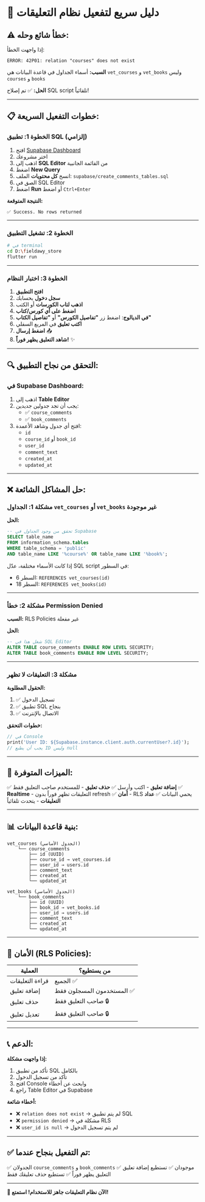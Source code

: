 # 🚀 دليل سريع لتفعيل نظام التعليقات

## ⚠️ **خطأ شائع وحله:**

إذا واجهت الخطأ:
```
ERROR: 42P01: relation "courses" does not exist
```

**السبب:** أسماء الجداول في قاعدة البيانات هي `vet_courses` و `vet_books` وليس `courses` و `books`

**الحل:** ✅ تم إصلاح SQL script تلقائياً!

---

## 📋 **خطوات التفعيل السريعة:**

### **الخطوة 1: تطبيق SQL (إلزامي)**

1. افتح [Supabase Dashboard](https://supabase.com/dashboard)
2. اختر مشروعك
3. اذهب إلى **SQL Editor** من القائمة الجانبية
4. اضغط **New Query**
5. انسخ **كل محتويات** الملف: `supabase/create_comments_tables.sql`
6. الصق في SQL Editor
7. اضغط **Run** أو اضغط `Ctrl+Enter`

**النتيجة المتوقعة:**
```
✅ Success. No rows returned
```

---

### **الخطوة 2: تشغيل التطبيق**

```bash
# في terminal
cd D:\fieldawy_store
flutter run
```

---

### **الخطوة 3: اختبار النظام**

1. **افتح التطبيق**
2. **سجل دخول** بحسابك
3. **اذهب لتاب الكورسات** أو الكتب
4. **اضغط على أي كورس/كتاب**
5. **في الديالوج**: اضغط زر **"تفاصيل الكورس"** أو **"تفاصيل الكتاب"**
6. **اكتب تعليق** في المربع السفلي
7. **اضغط إرسال** 📤
8. **شاهد التعليق يظهر فوراً!** ✨

---

## 🔍 **التحقق من نجاح التطبيق:**

### **في Supabase Dashboard:**

1. اذهب إلى **Table Editor**
2. يجب أن تجد جدولين جديدين:
   - ✅ `course_comments`
   - ✅ `book_comments`
3. افتح أي جدول وشاهد الأعمدة:
   - `id`
   - `course_id` أو `book_id`
   - `user_id`
   - `comment_text`
   - `created_at`
   - `updated_at`

---

## ❌ **حل المشاكل الشائعة:**

### **مشكلة 1: الجداول `vet_courses` أو `vet_books` غير موجودة**

**الحل:**
```sql
-- تحقق من وجود الجداول في Supabase
SELECT table_name 
FROM information_schema.tables 
WHERE table_schema = 'public' 
AND table_name LIKE '%course%' OR table_name LIKE '%book%';
```

إذا كانت الأسماء مختلفة، عدّل SQL script في السطور:
- السطر 6: `REFERENCES vet_courses(id)`
- السطر 18: `REFERENCES vet_books(id)`

---

### **مشكلة 2: خطأ Permission Denied**

**السبب:** RLS Policies غير مفعلة

**الحل:**
```sql
-- شغل هذا في SQL Editor
ALTER TABLE course_comments ENABLE ROW LEVEL SECURITY;
ALTER TABLE book_comments ENABLE ROW LEVEL SECURITY;
```

---

### **مشكلة 3: التعليقات لا تظهر**

**الحقول المطلوبة:**
1. ✅ تسجيل الدخول
2. ✅ تطبيق SQL بنجاح
3. ✅ الاتصال بالإنترنت

**خطوات التحقق:**
```dart
// في Console
print('User ID: ${Supabase.instance.client.auth.currentUser?.id}');
// يجب أن يطبع ID وليس null
```

---

## 🎯 **الميزات المتوفرة:**

✅ **إضافة تعليق** - اكتب وأرسل
✅ **حذف تعليق** - للمستخدم صاحب التعليق فقط
✅ **Realtime** - التعليقات تظهر فوراً بدون refresh
✅ **أمان** - RLS يحمي البيانات
✅ **عداد التعليقات** - يتحدث تلقائياً

---

## 📊 **بنية قاعدة البيانات:**

```
vet_courses (الجدول الأساسي)
    └── course_comments
        ├── id (UUID)
        ├── course_id → vet_courses.id
        ├── user_id → users.id
        ├── comment_text
        ├── created_at
        └── updated_at

vet_books (الجدول الأساسي)
    └── book_comments
        ├── id (UUID)
        ├── book_id → vet_books.id
        ├── user_id → users.id
        ├── comment_text
        ├── created_at
        └── updated_at
```

---

## 🔐 **الأمان (RLS Policies):**

| العملية | من يستطيع؟ |
|---------|-------------|
| قراءة التعليقات | الجميع ✅ |
| إضافة تعليق | المستخدمون المسجلون فقط ✅ |
| حذف تعليق | صاحب التعليق فقط 🔒 |
| تعديل تعليق | صاحب التعليق فقط 🔒 |

---

## 📞 **الدعم:**

**إذا واجهت مشكلة:**
1. تأكد من تطبيق SQL بالكامل
2. تأكد من تسجيل الدخول
3. افتح Console وابحث عن أخطاء
4. راجع Table Editor في Supabase

**أخطاء شائعة:**
- ❌ `relation does not exist` → لم يتم تطبيق SQL
- ❌ `permission denied` → مشكلة في RLS
- ❌ `user_id is null` → لم يتم تسجيل الدخول

---

## ✅ **تم التفعيل بنجاح عندما:**

✅ الجدولان `course_comments` و `book_comments` موجودان
✅ تستطيع إضافة تعليق
✅ التعليق يظهر فوراً
✅ تستطيع حذف تعليقك فقط

---

**🎉 الآن نظام التعليقات جاهز للاستخدام! استمتع!**
